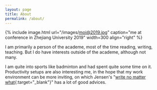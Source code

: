 ```yaml
---
layout: page
title: About
permalink: /about/
---
```


{% include image.html url="/images/moi@2019.jpg" caption="me at conference in Zhejiang University 2019" width=300 align="right" %}

I am primarily a person of the academe, most of the time reading, writing, teaching. But I do have interests outside of the academe, although not many. 


I am quite into sports like badminton and had spent quite some time on it. Productivity setups are also interesting me, in the hope that my work environment can be more inviting, on which Jensen's "[write no matter what](https://www.amazon.com/Write-Matter-What-Academics-Publishing/dp/022646170X){:target="_blank"}" has a lot of good advices.